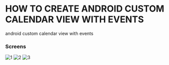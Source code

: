 # HOW TO CREATE ANDROID CUSTOM CALENDAR VIEW WITH EVENTS
android custom calendar view with events

### Screens
![1](https://user-images.githubusercontent.com/10918083/33126987-9587b6e4-cfac-11e7-8623-a68dd7140540.png) ![2](https://user-images.githubusercontent.com/10918083/33127014-c1bb6d5a-cfac-11e7-8bd2-578ab5b1d874.png) ![3](https://user-images.githubusercontent.com/10918083/33127036-d5a81c00-cfac-11e7-9efe-9b577c34de7f.png)
